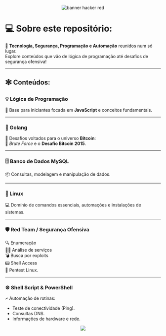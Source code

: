 <p align="center">
  <img src="https://capsule-render.vercel.app/api?type=waving&color=ff0000&height=200&section=header&text=Seja%20Bem-Vindo!%20%F0%9F%91%8B&fontSize=40&fontColor=ffffff" alt="banner hacker red"/>
</p>

# 💻 Sobre este repositório:

🧠 **Tecnologia, Segurança, Programação e Automação** reunidos num só lugar.  
Explore conteúdos que vão de lógica de programação até desafios de segurança ofensiva!  

---

## 🕸️ Conteúdos:

### 💡 Lógica de Programação  
🧬 Base para iniciantes focada em **JavaScript** e conceitos fundamentais.

---

### 🚀 Golang  
🔐 Desafios voltados para o universo **Bitcoin**:  
🧨 *Brute Force* e o **Desafio Bitcoin 2015**.

---

### 🗄️ Banco de Dados MySQL  
📦 Consultas, modelagem e manipulação de dados.

---

### 🐧 Linux  
💻 Domínio de comandos essenciais, automações e instalações de sistemas.

---

### 🛡️ Red Team / Segurança Ofensiva  
🔍 Enumeração  
🕵️‍♂️ Análise de serviços  
💣 Busca por exploits  
📟 Shell Access  
🐧 Pentest Linux.

---

### ⚙️ Shell Script & PowerShell  
🗲 Automação de rotinas:  
- Teste de conectividade (Ping).  
- Consultas DNS.  
- Informações de hardware e rede.

<p align="center">
  <img src="https://capsule-render.vercel.app/api?type=waving&color=ff0000&height=150&section=footer"/>
</p>
